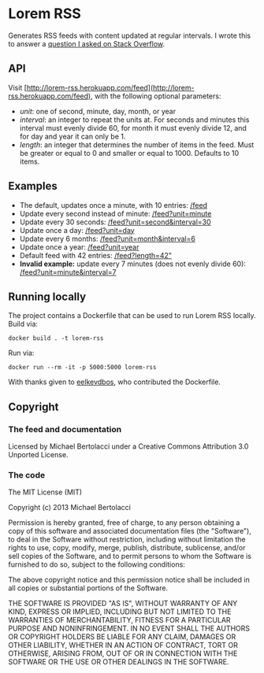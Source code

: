 # Lorem RSS

Generates RSS feeds with content updated at regular intervals. I wrote this to
answer a [question I asked on Stack Overflow](http://stackoverflow.com/questions/18202048/are-there-any-constantly-updating-rss-feed-services-to-use-for-testing-or-just).

## API

Visit [http://lorem-rss.herokuapp.com/feed](http://lorem-rss.herokuapp.com/feed), with the following optional parameters:

*   _unit_: one of second, minute, day, month, or year
*   _interval_: an integer to repeat the units at. For seconds and minutes this interval must evenly divide 60, for month it must evenly divide 12, and for day and year it can only be 1.
*   _length_: an integer that determines the number of items in the feed. Must be greater or equal to 0 and smaller or equal to 1000. Defaults to 10 items.

## Examples

*   The default, updates once a minute, with 10 entries: [/feed](http://lorem-rss.herokuapp.com/feed)
*   Update every second instead of minute: [/feed?unit=minute](http://lorem-rss.herokuapp.com/feed?unit=minute)
*   Update every 30 seconds: [/feed?unit=second&interval=30](http://lorem-rss.herokuapp.com/feed?unit=second&interval=30)
*   Update once a day: [/feed?unit=day](http://lorem-rss.herokuapp.com/feed?unit=day)
*   Update every 6 months: [/feed?unit=month&interval=6](http://lorem-rss.herokuapp.com/feed?unit=month&interval=6)
*   Update once a year: [/feed?unit=year](http://lorem-rss.herokuapp.com/feed?unit=year)
*   Default feed with 42 entries: [/feed?length=42"](http://lorem-rss.herokuapp.com/feed?length=42)
*   **Invalid example:** update every 7 minutes (does not evenly divide 60): [/feed?unit=minute&interval=7](http://lorem-rss.herokuapp.com/feed?unit=minute&interval=7)

## Running locally

The project contains a Dockerfile that can be used to run Lorem RSS locally. Build via:

```
docker build . -t lorem-rss
```

Run via:

```
docker run --rm -it -p 5000:5000 lorem-rss
```

With thanks given to [eelkevdbos](https://github.com/eelkevdbos), who contributed the Dockerfile.

## Copyright

### The feed and documentation

Licensed by Michael Bertolacci under a Creative Commons Attribution 3.0 Unported License.

### The code

The MIT License (MIT)

Copyright (c) 2013 Michael Bertolacci

Permission is hereby granted, free of charge, to any person obtaining a copy
of this software and associated documentation files (the "Software"), to deal
in the Software without restriction, including without limitation the rights
to use, copy, modify, merge, publish, distribute, sublicense, and/or sell
copies of the Software, and to permit persons to whom the Software is
furnished to do so, subject to the following conditions:

The above copyright notice and this permission notice shall be included in
all copies or substantial portions of the Software.

THE SOFTWARE IS PROVIDED "AS IS", WITHOUT WARRANTY OF ANY KIND, EXPRESS OR
IMPLIED, INCLUDING BUT NOT LIMITED TO THE WARRANTIES OF MERCHANTABILITY,
FITNESS FOR A PARTICULAR PURPOSE AND NONINFRINGEMENT. IN NO EVENT SHALL THE
AUTHORS OR COPYRIGHT HOLDERS BE LIABLE FOR ANY CLAIM, DAMAGES OR OTHER
LIABILITY, WHETHER IN AN ACTION OF CONTRACT, TORT OR OTHERWISE, ARISING FROM,
OUT OF OR IN CONNECTION WITH THE SOFTWARE OR THE USE OR OTHER DEALINGS IN
THE SOFTWARE.